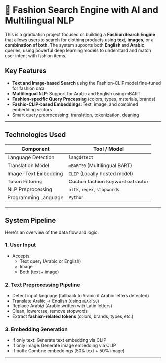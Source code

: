 # 🧠 Fashion Search Engine with AI and Multilingual NLP

This is a graduation project focused on building a **Fashion Search Engine** that allows users to search for clothing products using **text**, **images**, or a **combination of both**. The system supports both **English** and **Arabic** queries, using powerful deep learning models to understand and match user intent with fashion items.

##  Key Features

-  **Text and Image-based Search** using the Fashion-CLIP model fine-tuned for fashion data
-  **Multilingual NLP**: Support for Arabic and English using mBART
-  **Fashion-specific Query Processing** (colors, types, materials, brands)
-  **Fashio-CLIP-based Embeddings**: Text, image, and combined embedding vectors
-  Smart query preprocessing: translation, tokenization, cleaning

---

##  Technologies Used

| Component              | Tool / Model                          |
|------------------------|----------------------------------------|
| Language Detection     | `langdetect`                           |
| Translation Model      | `mBART50` (Multilingual BART)          |
| Image-Text Embedding   | `CLIP` (Locally hosted model)          |
| Token Filtering        | Custom fashion keyword extractor       |
| NLP Preprocessing      | `nltk`, `regex`, `stopwords`           |
| Programming Language   | `Python`                               |

---

##   System Pipeline

Here's an overview of the data flow and logic:

### 1. **User Input**
- Accepts:  
  - Text query (Arabic or English)  
  - Image  
  - Both (text + image)

### 2. **Text Preprocessing Pipeline**
- Detect input language (fallback to Arabic if Arabic letters detected)
- Translate Arabic → English (using `mBART50`)
- Replace Arabizi (Arabic written with Latin letters)
- Clean, lowercase, remove stopwords
- Extract **fashion-related tokens** (colors, brands, types, etc.)

### 3. **Embedding Generation**
- If only text: Generate text embedding via CLIP
- If only image: Generate image embedding via CLIP
- If both: Combine embeddings (50% text + 50% image)
 

---
 

